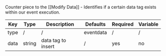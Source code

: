 Counter piece to the [[Modify Data]] - Identifies if a certain data tag exists within our event execution.

| Key | Type | Description | Defaults | Required | Variable |
|-|-|-|-|-|-|
| type | / | / | eventdata | / | / |
| data | string | data tag to insert | / | yes | no |